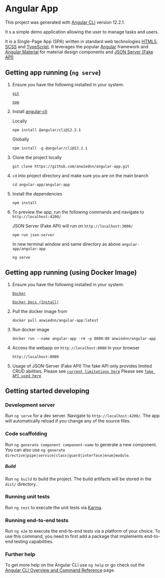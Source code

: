# Angular App 

This project was generated with [Angular CLI](https://github.com/angular/angular-cli) version 12.2.1.

It s a simple demo application allowing the user to manage tasks and users.

It is a Single-Page App (SPA) written in standard web technologies [HTML5](http://whatwg.org/html), [SCSS](http://sass-lang.com) and [TypeScript](http://www.typescriptlang.org). It leverages the popular [Angular](https://angular.io/) framework and [Angular Material](https://material.angular.io/) for material design components and [JSON Server (Fake API)](https://www.npmjs.com/package/json-server)

## Getting app running (`ng serve`)

1. Ensure you have the following installed in your system:

    [`git`](https://git-scm.com/downloads)

    [`npm`](https://nodejs.org/en/download/)

2. Install [angular-cli](https://github.com/angular/angular-cli)

    Locally
    ```
    npm install @angular/cli@12.2.1
    ```

    Globally
    ```
    npm install -g @angular/cli@12.2.1
    ```

3. Clone the project locally
    ```
    git clone https://github.com/anwiednn/angular-app.git
    ```

4. `cd` into project directory and make sure you are on the main branch
    ```
    cd angular-app/angular-app
    ```

5. Install the dependencies
    ```
    npm install
    ```

6. To preview the app, run the following commands and navigate to `http://localhost:4200/`

    JSON Server (Fake API) will run on `http://localhost:3000/`
    ```
    npm run json-server
    ```

    In new terminal window and same directory as above `angular-app/angular-app`
    ```
    ng serve
    ```
    
## Getting app running (using Docker Image)

1. Ensure you have the following installed in your system:

    [`Docker`](https://www.docker.com/get-started)

    [`Docker Docs (Install)`](https://docs.docker.com/engine/install/)

2. Pull the docker image from 
    ```
    docker pull anwiednn/angular-app:latest
    ```

3. Run docker image
    ```
    docker run --name angular-app -rm -p 8080:80 anwiednn/angular-app
    ```

4. Access the webapp on `http://localhost:8080` in your browser
    ```
    http://localhost:8080
    ```

5. Usage of JSON-Server (Fake API)
    The fake API only provides limited CRUD abilities.
    Please see [`current limitations here`](https://my-json-server.typicode.com/#limits)
    Please see [`fake API used here`](https://my-json-server.typicode.com/anwiednn/angular-app-db)

## Getting started developing

### Development server

Run `ng serve` for a dev server. Navigate to `http://localhost:4200/`. The app will automatically reload if you change any of the source files.

### Code scaffolding

Run `ng generate component component-name` to generate a new component. You can also use `ng generate directive|pipe|service|class|guard|interface|enum|module`.

##### Build

Run `ng build` to build the project. The build artifacts will be stored in the `dist/` directory.

### Running unit tests

Run `ng test` to execute the unit tests via [Karma](https://karma-runner.github.io).

### Running end-to-end tests

Run `ng e2e` to execute the end-to-end tests via a platform of your choice. To use this command, you need to first add a package that implements end-to-end testing capabilities.

### Further help

To get more help on the Angular CLI use `ng help` or go check out the [Angular CLI Overview and Command Reference](https://angular.io/cli) page.

